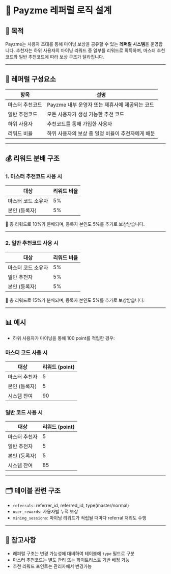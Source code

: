 
# 🤝 Payzme 레퍼럴 로직 설계

## 🎯 목적

Payzme는 사용자 초대를 통해 마이닝 보상을 공유할 수 있는 **레퍼럴 시스템**을 운영합니다. 추천자는 하위 사용자의 마이닝 리워드 중 일부를 리워드로 획득하며, 마스터 추천코드와 일반 추천코드에 따라 보상 구조가 달라집니다.

---

## 🧱 레퍼럴 구성요소

| 항목                 | 설명                                              |
|----------------------|---------------------------------------------------|
| 마스터 추천코드       | Payzme 내부 운영자 또는 제휴사에 제공되는 코드     |
| 일반 추천코드         | 모든 사용자가 생성 가능한 추천 코드               |
| 하위 사용자           | 추천코드를 통해 가입한 사용자                     |
| 리워드 비율          | 하위 사용자의 보상 중 일정 비율이 추천자에게 배분 |

---

## 💰 리워드 분배 구조

### 1. 마스터 추천코드 사용 시

| 대상             | 리워드 비율 |
|------------------|--------------|
| 마스터 코드 소유자 | 5%          |
| 본인 (등록자)     | 5%          |

📌 총 리워드로 10%가 분배되며, 등록자 본인도 5%를 추가로 보상받습니다.

---

### 2. 일반 추천코드 사용 시

| 대상             | 리워드 비율 |
|------------------|--------------|
| 마스터 코드 소유자 | 5%          |
| 일반 추천자       | 5%          |
| 본인 (등록자)     | 5%          |

📌 총 리워드로 15%가 분배되며, 등록자 본인도 5%를 추가로 보상받습니다.

---

## 📊 예시

- 하위 사용자가 마이닝을 통해 100 point를 적립한 경우:

### 마스터 코드 사용 시

| 대상             | 리워드 (point) |
|------------------|----------------|
| 마스터 추천자     | 5              |
| 본인 (등록자)     | 5              |
| 시스템 잔여       | 90             |

### 일반 코드 사용 시

| 대상             | 리워드 (point) |
|------------------|----------------|
| 마스터 추천자     | 5              |
| 일반 추천자       | 5              |
| 본인 (등록자)     | 5              |
| 시스템 잔여       | 85             |

---

## 🗂 테이블 관련 구조

- `referrals`: referrer_id, referred_id, type(master/normal)
- `user_rewards`: 사용자별 누적 보상
- `mining_sessions`: 마이닝 리워드가 적립될 때마다 referral 처리도 수행

---

## 📌 참고사항

- 레퍼럴 구조는 변경 가능성에 대비하여 테이블에 `type` 필드로 구분
- 마스터 추천코드는 별도 관리 또는 화이트리스트 기반 배정 가능
- 추천 리워드 포인트는 관리자에서 변경가능
